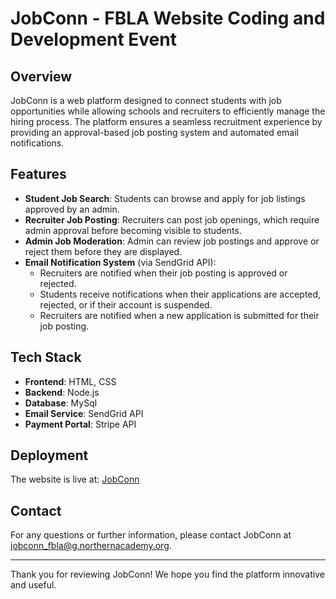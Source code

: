 # JobConn - FBLA Website Coding and Development Event

## Overview
JobConn is a web platform designed to connect students with job opportunities while allowing schools and recruiters to efficiently manage the hiring process. The platform ensures a seamless recruitment experience by providing an approval-based job posting system and automated email notifications.

## Features
- **Student Job Search**: Students can browse and apply for job listings approved by an admin.
- **Recruiter Job Posting**: Recruiters can post job openings, which require admin approval before becoming visible to students.
- **Admin Job Moderation**: Admin can review job postings and approve or reject them before they are displayed.
- **Email Notification System** (via SendGrid API):
  - Recruiters are notified when their job posting is approved or rejected.
  - Students receive notifications when their applications are accepted, rejected, or if their account is suspended.
  - Recruiters are notified when a new application is submitted for their job posting.

## Tech Stack
- **Frontend**: HTML, CSS
- **Backend**: Node.js
- **Database**: MySql
- **Email Service**: SendGrid API
- **Payment Portal**: Stripe API

## Deployment
The website is live at: [JobConn](https://jobconn.northernhorizon.org/)

## Contact
For any questions or further information, please contact JobConn at [jobconn_fbla@g.northernacademy.org](jobconn_fbla@g.northernacademy.org).

---

Thank you for reviewing JobConn! We hope you find the platform innovative and useful.
